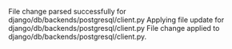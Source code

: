 File change parsed successfully for django/db/backends/postgresql/client.py
Applying file update for django/db/backends/postgresql/client.py
File change applied to django/db/backends/postgresql/client.py.
